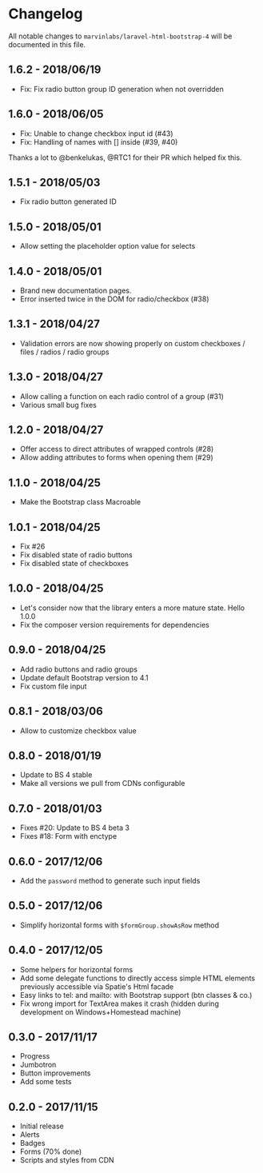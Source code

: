 # Changelog

All notable changes to `marvinlabs/laravel-html-bootstrap-4` will be documented in this file.

## 1.6.2 - 2018/06/19

- Fix: Fix radio button group ID generation when not overridden

## 1.6.0 - 2018/06/05

- Fix: Unable to change checkbox input id (#43)
- Fix: Handling of names with [] inside (#39, #40)

Thanks a lot to @benkelukas, @RTC1 for their PR which helped fix this.

## 1.5.1 - 2018/05/03

- Fix radio button generated ID

## 1.5.0 - 2018/05/01

- Allow setting the placeholder option value for selects

## 1.4.0 - 2018/05/01

- Brand new documentation pages.
- Error inserted twice in the DOM for radio/checkbox (#38)

## 1.3.1 - 2018/04/27

- Validation errors are now showing properly on custom checkboxes / files / radios / radio groups

## 1.3.0 - 2018/04/27

- Allow calling a function on each radio control of a group (#31)
- Various small bug fixes

## 1.2.0 - 2018/04/27

- Offer access to direct attributes of wrapped controls (#28)
- Allow adding attributes to forms when opening them (#29)

## 1.1.0 - 2018/04/25

- Make the Bootstrap class Macroable

## 1.0.1 - 2018/04/25

- Fix #26
- Fix disabled state of radio buttons
- Fix disabled state of checkboxes

## 1.0.0 - 2018/04/25

- Let's consider now that the library enters a more mature state. Hello 1.0.0
- Fix the composer version requirements for dependencies

## 0.9.0 - 2018/04/25

- Add radio buttons and radio groups
- Update default Bootstrap version to 4.1
- Fix custom file input

## 0.8.1 - 2018/03/06

- Allow to customize checkbox value

## 0.8.0 - 2018/01/19

- Update to BS 4 stable
- Make all versions we pull from CDNs configurable

## 0.7.0 - 2018/01/03

- Fixes #20: Update to BS 4 beta 3
- Fixes #18: Form with enctype

## 0.6.0 - 2017/12/06

- Add the `password` method to generate such input fields

## 0.5.0 - 2017/12/06

- Simplify horizontal forms with `$formGroup.showAsRow` method

## 0.4.0 - 2017/12/05

- Some helpers for horizontal forms
- Add some delegate functions to directly access simple HTML elements previously accessible via Spatie's Html facade
- Easy links to tel: and mailto: with Bootstrap support (btn classes & co.) 
- Fix wrong import for TextArea makes it crash (hidden during development on Windows+Homestead machine)

## 0.3.0 - 2017/11/17

- Progress
- Jumbotron
- Button improvements
- Add some tests

## 0.2.0 - 2017/11/15

- Initial release
- Alerts 
- Badges
- Forms (70% done) 
- Scripts and styles from CDN
